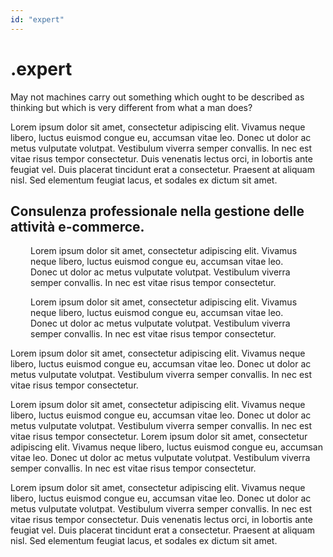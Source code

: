 ```yaml
---
id: "expert"
---
```


<ExpertHeader>

<div>

# .expert

May not machines carry out something which ought to be described as thinking but which is very different from what a man does?

</div>

<HeaderLogo />

</ExpertHeader>

<ExpertBody>

<LeftParagraph>

Lorem ipsum dolor sit amet, consectetur adipiscing elit. Vivamus neque libero, luctus euismod congue eu, accumsan vitae leo. Donec ut dolor ac metus vulputate volutpat. Vestibulum viverra semper convallis. In nec est vitae risus tempor consectetur. Duis venenatis lectus orci, in lobortis ante feugiat vel. Duis placerat tincidunt erat a consectetur. Praesent at aliquam nisl. Sed elementum feugiat lacus, et sodales ex dictum sit amet.

</LeftParagraph>

<ExpertSection2>

## Consulenza professionale nella gestione delle attività e-commerce.

<div style="margin: 0 2rem;">

Lorem ipsum dolor sit amet, consectetur adipiscing elit. Vivamus neque libero, luctus euismod congue eu, accumsan vitae leo. Donec ut dolor ac metus vulputate volutpat. Vestibulum viverra semper convallis. In nec est vitae risus tempor consectetur.

Lorem ipsum dolor sit amet, consectetur adipiscing elit. Vivamus neque libero, luctus euismod congue eu, accumsan vitae leo. Donec ut dolor ac metus vulputate volutpat. Vestibulum viverra semper convallis. In nec est vitae risus tempor consectetur.

</div>

</ExpertSection2>

<AlignRight>
  <Accordion label="HUM .management">

Lorem ipsum dolor sit amet, consectetur adipiscing elit. Vivamus neque libero, luctus euismod congue eu, accumsan vitae leo. Donec ut dolor ac metus vulputate volutpat. Vestibulum viverra semper convallis. In nec est vitae risus tempor consectetur.

Lorem ipsum dolor sit amet, consectetur adipiscing elit. Vivamus neque libero, luctus euismod congue eu, accumsan vitae leo. Donec ut dolor ac metus vulputate volutpat. Vestibulum viverra semper convallis. In nec est vitae risus tempor consectetur.
Lorem ipsum dolor sit amet, consectetur adipiscing elit. Vivamus neque libero, luctus euismod congue eu, accumsan vitae leo. Donec ut dolor ac metus vulputate volutpat. Vestibulum viverra semper convallis. In nec est vitae risus tempor consectetur.

Lorem ipsum dolor sit amet, consectetur adipiscing elit. Vivamus neque libero, luctus euismod congue eu, accumsan vitae leo. Donec ut dolor ac metus vulputate volutpat. Vestibulum viverra semper convallis. In nec est vitae risus tempor consectetur. Duis venenatis lectus orci, in lobortis ante feugiat vel. Duis placerat tincidunt erat a consectetur. Praesent at aliquam nisl. Sed elementum feugiat lacus, et sodales ex dictum sit amet.

  </Accordion>
</AlignRight>

</ExpertBody>
